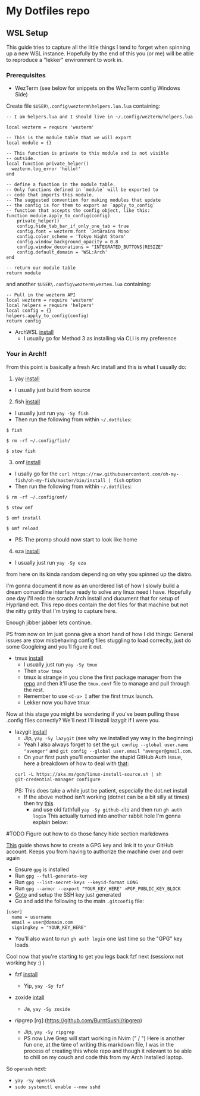 # My Dotfiles repo

## WSL Setup

This guide tries to capture all the little things I tend to forget when spinning up a new WSL instance.
Hopefully by the end of this you (or me) will be able to reproduce a "lekker" environment to work in.

### Prerequisites

- WezTerm (see below for snippets on the WezTerm config Windows Side)

Create file `$USER\.config\wezterm\helpers.lua.lua` containing:

```
-- I am helpers.lua and I should live in ~/.config/wezterm/helpers.lua

local wezterm = require 'wezterm'

-- This is the module table that we will export
local module = {}

-- This function is private to this module and is not visible
-- outside.
local function private_helper()
  wezterm.log_error 'hello!'
end

-- define a function in the module table.
-- Only functions defined in `module` will be exported to
-- code that imports this module.
-- The suggested convention for making modules that update
-- the config is for them to export an `apply_to_config`
-- function that accepts the config object, like this:
function module.apply_to_config(config)
    private_helper()
    config.hide_tab_bar_if_only_one_tab = true
    config.font = wezterm.font 'JetBrains Mono'
    config.color_scheme = 'Tokyo Night Storm'
    config.window_background_opacity = 0.8
    config.window_decorations = "INTEGRATED_BUTTONS|RESIZE"
    config.default_domain = 'WSL:Arch'
end

-- return our module table
return module
```
and another `$USER\.config\wezterm\weztem.lua` containing:

```
-- Pull in the wezterm API
local wezterm = require 'wezterm'
local helpers = require 'helpers'
local config = {}
helpers.apply_to_config(config)
return config
```
- ArchWSL [install](https://wsldl-pg.github.io/ArchW-docs/How-to-Setup/)
  - I usually go for Method 3 as installing via CLI is my preference

### Your in Arch!!

From this point is basically a fresh Arc install and this is what I usually do:

1. yay [install](https://github.com/Jguer/yay)
  - I usually just build from source

2. fish [install](https://fishshell.com/)
  - I usually just run `yay -Sy fish`
  - Then run the following from within `~/.dotfiles`:
  ```
  $ fish

  $ rm -rf ~/.config/fish/

  $ stow fish
  ```
3. omf [install](https://github.com/oh-my-fish/oh-my-fish)
  - I usally go for the  `curl https://raw.githubusercontent.com/oh-my-fish/oh-my-fish/master/bin/install | fish` option
  - Then run the following from within `~/.dotfiles`:
  ```
  $ rm -rf ~/.config/omf/

  $ stow omf

  $ omf install

  $ omf reload
  ```
  - PS: The promp should now start to look like home

4. eza [install](https://github.com/eza-community/eza)
  - I usually just run `yay -Sy eza`

from here on its kinda random depending on why you spinned up the distro.

I'm gonna document it now as an unordered list of how I slowly build a dream comandline interface ready to solve any linux need I have. Hopefully one day I'll redo the scrach Arch install and ducument that for setup of Hyprland ect. This repo does contain the dot files for that machine but not the nitty gritty that I'm trying to capture here.

Enough jibber jabber lets continue.

PS from now on Im just gonna give a short hand of how I did things:
General issues are stow misbehaving config files stuggling to load correclty, just do some Googleing and you'll figure it out.

- tmux [install](https://github.com/tmux/tmux/wiki/Installing)
  - I usually just run `yay -Sy tmux`
  - Then `stow tmux`
  - tmux is strange in you clone the first package manager from the [repo](https://github.com/tmux-plugins/tpm) and then it'll use the `tmux.conf` file to manage and pull through the rest.
  - Remember to use `<C-a> I` after the first tmux launch.
  - Lekker now you have tmux

Now at this stage you might be wondering if you've been pulling these .config files correctly? We'll next I'll install lazygit if I were you.

- lazygit [install](https://github.com/jesseduffield/lazygit)
  - Jip, `yay -Sy lazygit` (see why we installed yay way in the beginning)
  - Yeah I also always forget to set the `git config --global user.name "avenger"` and `git config --global user.email "avenger@gmail.com`. 
  - On your first push you'll encounter the stupid GitHub Auth issue, here a
  breakdown of how to deal with [that](https://github.com/git-ecosystem/git-credential-manager/blob/release/docs/install.md):
  ```
  curl -L https://aka.ms/gcm/linux-install-source.sh | sh
  git-credential-manager configure
  ```
  PS: This does take a while just be patient, especially the dot.net install
  - If the above method isn't working (dotnet can be a bit silly at times) then try [this](https://github.com/cli/cli/blob/trunk/docs/install_linux.md)
    - and use old fathfull `yay -Sy github-cli` and then run `gh auth login`
This actually turned into another rabbit hole I'm gonna explain below:

#TODO Figure out how to do those fancy hide section markdowns

[This](https://gitlab.com/hasecilu/dotfiles/-/snippets/2542670) guide shows how to create a GPG key and link it to your GitHub account. Keeps you from having to authorize the machine over and over again
  - Ensure `gpg` is installed
  - Run `gpg --full-generate-key`
  - Run `gpg --list-secret-keys --keyid-format LONG`
  - Run `gpg --armor --export "YOUR_KEY_HERE" >PGP_PUBLIC_KEY_BLOCK`
  - [Goto](https://github.com/settings/keys) and setup the SSH key just generated
  - Go and add the following to the main `.gitconfig` file:
  ```
  [user]
	name = username
	email = user@domain.com
	signingkey = "YOUR_KEY_HERE"

  ```
  - You'll also want to run `gh auth login` one last time so the "GPG" key loads

Cool now that you're starting to get you legs back fzf next (sessionx not working hey :) )

- fzf [install](https://github.com/junegunn/fzf)
  - Yip, `yay -Sy fzf`

- zoxide [intall](https://github.com/ajeetdsouza/zoxide)
  - Ja, `yay -Sy zoxide`

- ripgrep [rg]:(https://github.com/BurntSushi/ripgrep)
  - Jip, `yay -Sy ripgrep`
  - PS now Live Grep will start working in Nvim ("<leader> / ")
Here is another fun one, at the time of writing this markdown file, I was in the process of creating this whole repo and though it relevant to be able to chill on my couch and code this from my Arch Installed laptop.

So `openssh` next:
  - `yay -Sy openssh`
  - `sudo systemctl enable --now sshd`
